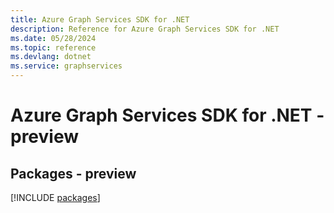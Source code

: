 ```yaml
---
title: Azure Graph Services SDK for .NET
description: Reference for Azure Graph Services SDK for .NET
ms.date: 05/28/2024
ms.topic: reference
ms.devlang: dotnet
ms.service: graphservices
---
```

# Azure Graph Services SDK for .NET - preview
## Packages - preview
[!INCLUDE [packages](graph-services-index.md)]